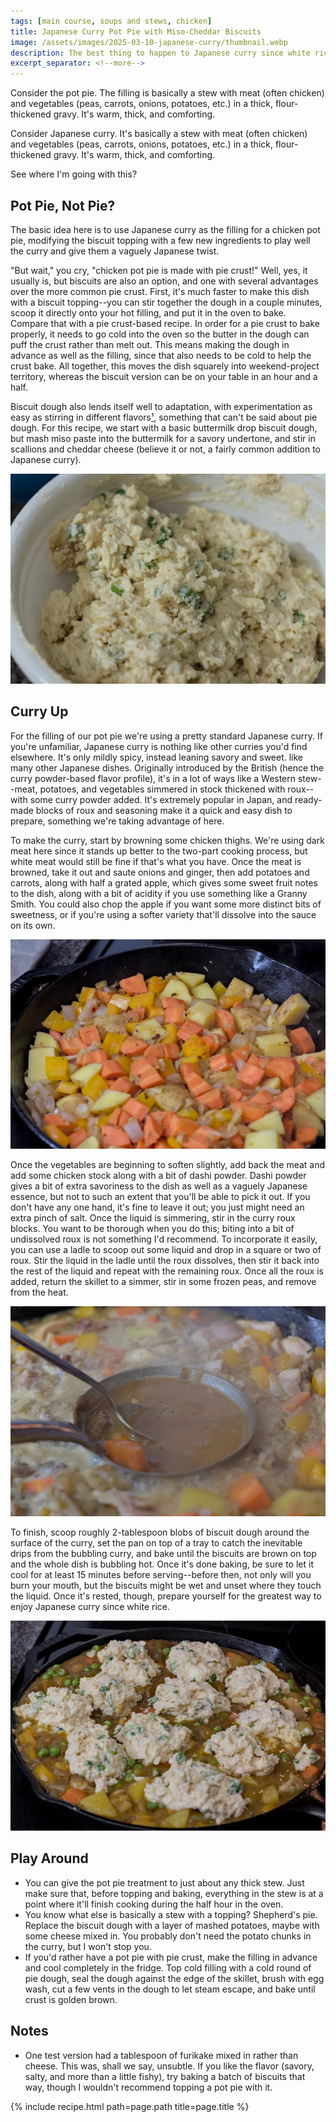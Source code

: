 ```yaml
---
tags: [main course, soups and stews, chicken]
title: Japanese Curry Pot Pie with Miso-Cheddar Biscuits
image: /assets/images/2025-03-10-japanese-curry/thumbnail.webp
description: The best thing to happen to Japanese curry since white rice.
excerpt_separator: <!--more-->
---
```


Consider the pot pie. The filling is basically a stew with meat (often chicken) and vegetables (peas, carrots, onions, potatoes, etc.) in a thick, flour-thickened gravy. It's warm, thick, and comforting.

Consider Japanese curry. It's basically a stew with meat (often chicken) and vegetables (peas, carrots, onions, potatoes, etc.) in a thick, flour-thickened gravy. It's warm, thick, and comforting.

See where I'm going with this?

 <!--more-->

## Pot Pie, Not Pie?

The basic idea here is to use Japanese curry as the filling for a chicken pot pie, modifying the biscuit topping with a few new ingredients to play well the curry and give them a vaguely Japanese twist.

"But wait," you cry, "chicken pot pie is made with pie crust!" Well, yes, it usually is, but biscuits are also an option, and one with several advantages over the more common pie crust. First, it's much faster to make this dish with a biscuit topping--you can stir together the dough in a couple minutes, scoop it directly onto your hot filling, and put it in the oven to bake. Compare that with a pie crust-based recipe. In order for a pie crust to bake properly, it needs to go cold into the oven so the butter in the dough can puff the crust rather than melt out. This means making the dough in advance as well as the filling, since that also needs to be cold to help the crust bake. All together, this moves the dish squarely into weekend-project territory, whereas the biscuit version can be on your table in an hour and a half.

Biscuit dough also lends itself well to adaptation, with experimentation as easy as stirring in different flavors[¹](#notes), something that can't be said about pie dough. For this recipe, we start with a basic buttermilk drop biscuit dough, but mash miso paste into the buttermilk for a savory undertone, and stir in scallions and cheddar cheese (believe it or not, a fairly common addition to Japanese curry). 

![Biscuit dough](/assets/images/2025-03-10-japanese-curry/dough.webp)

## Curry Up

For the filling of our pot pie we're using a pretty standard Japanese curry. If you're unfamiliar, Japanese curry is nothing like other curries you'd find elsewhere. It's only mildly spicy, instead leaning savory and sweet. like many other Japanese dishes. Originally introduced by the British (hence the curry powder-based flavor profile), it's in a lot of ways like a Western stew--meat, potatoes, and vegetables simmered in stock thickened with roux--with some curry powder added. It's extremely popular in Japan, and ready-made blocks of roux and seasoning make it a quick and easy dish to prepare, something we're taking advantage of here.

To make the curry, start by browning some chicken thighs. We're using dark meat here since it stands up better to the two-part cooking process, but white meat would still be fine if that's what you have. Once the meat is browned, take it out and saute onions and ginger, then add potatoes and carrots, along with half a grated apple, which gives some sweet fruit notes to the dish, along with a bit of acidity if you use something like a Granny Smith. You could also chop the apple if you want some more distinct bits of sweetness, or if you're using a softer variety that'll dissolve into the sauce on its own.

![Sauteed vegetables](/assets/images/2025-03-10-japanese-curry/vegetables.webp)

Once the vegetables are beginning to soften slightly, add back the meat and add some chicken stock along with a bit of dashi powder. Dashi powder gives a bit of extra savoriness to the dish as well as a vaguely Japanese essence, but not to such an extent that you'll be able to pick it out. If you don't have any one hand, it's fine to leave it out; you just might need an extra pinch of salt. Once the liquid is simmering, stir in the curry roux blocks. You want to be thorough when you do this; biting into a bit of undissolved roux is not something I'd recommend. To incorporate it easily, you can use a ladle to scoop out some liquid and drop in a square or two of roux. Stir the liquid in the ladle until the roux dissolves, then stir it back into the rest of the liquid and repeat with the remaining roux. Once all the roux is added, return the skillet to a simmer, stir in some frozen peas, and remove from the heat.

![Adding roux](/assets/images/2025-03-10-japanese-curry/roux.webp)

To finish, scoop roughly 2-tablespoon blobs of biscuit dough around the surface of the curry, set the pan on top of a tray to catch the inevitable drips from the bubbling curry, and bake until the biscuits are brown on top and the whole dish is bubbling hot. Once it's done baking, be sure to let it cool for at least 15 minutes before serving--before then, not only will you burn your mouth, but the biscuits might be wet and unset where they touch the liquid. Once it's rested, though, prepare yourself for the greatest way to enjoy Japanese curry since white rice.

![Topping the curry](/assets/images/2025-03-10-japanese-curry/topping.webp)

## Play Around
- You can give the pot pie treatment to just about any thick stew. Just make sure that, before topping and baking, everything in the stew is at a point where it'll finish cooking during the half hour in the oven.
- You know what else is basically a stew with a topping? Shepherd's pie. Replace the biscuit dough with a layer of mashed potatoes, maybe with some cheese mixed in. You probably don't need the potato chunks in the curry, but I won't stop you.
- If you'd rather have a pot pie with pie crust, make the filling in advance and cool completely in the fridge. Top cold filling with a cold round of pie dough, seal the dough against the edge of the skillet, brush with egg wash, cut a few vents in the dough to let steam escape, and bake until crust is golden brown.

## Notes

- One test version had a tablespoon of furikake mixed in rather than cheese. This was, shall we say, unsubtle. If you like the flavor (savory, salty, and more than a little fishy), try baking a batch of biscuits that way, though I wouldn't recommend topping a pot pie with it.

{% include recipe.html path=page.path title=page.title %}
